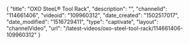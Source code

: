 {
    "title": "OXO SteeL&reg; Tool Rack",
    "description": "",
    "channelid": "114661406",
    "videoid": "109960312",
    "date_created": "1502517017",
    "date_modified": "1516729411",
    "type": "captivate",
    "layout": "channelVideo",
    "url": "\/latest-videos\/oxo-steel-tool-rack\/114661406-109960312"
}